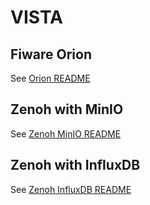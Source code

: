 # VISTA

## Fiware Orion

See [Orion README](orion)

## Zenoh with MinIO

See [Zenoh MinIO README](zenoh/minio)

## Zenoh with InfluxDB

See [Zenoh InfluxDB README](zenoh/influxdb/)